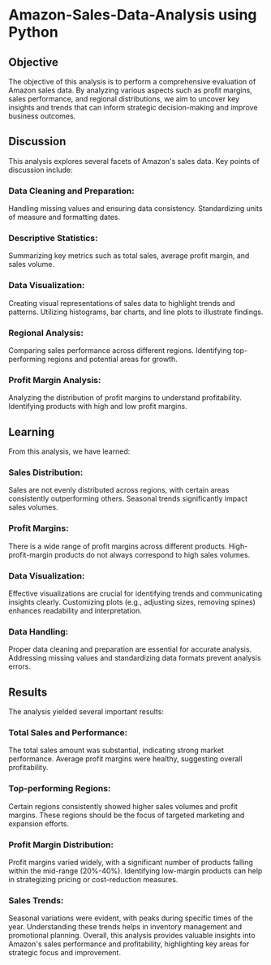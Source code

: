 # Amazon-Sales-Data-Analysis using Python

## Objective
The objective of this analysis is to perform a comprehensive evaluation of Amazon sales data. By analyzing various aspects such as profit margins, sales performance, and regional distributions, we aim to uncover key insights and trends that can inform strategic decision-making and improve business outcomes.


## Discussion
This analysis explores several facets of Amazon's sales data. Key points of discussion include:

### Data Cleaning and Preparation:
Handling missing values and ensuring data consistency.
Standardizing units of measure and formatting dates.

### Descriptive Statistics:
Summarizing key metrics such as total sales, average profit margin, and sales volume.

### Data Visualization:
Creating visual representations of sales data to highlight trends and patterns.
Utilizing histograms, bar charts, and line plots to illustrate findings.

### Regional Analysis:
Comparing sales performance across different regions.
Identifying top-performing regions and potential areas for growth.

### Profit Margin Analysis:
Analyzing the distribution of profit margins to understand profitability.
Identifying products with high and low profit margins.


## Learning
From this analysis, we have learned:

### Sales Distribution:
Sales are not evenly distributed across regions, with certain areas consistently outperforming others.
Seasonal trends significantly impact sales volumes.

### Profit Margins:
There is a wide range of profit margins across different products.
High-profit-margin products do not always correspond to high sales volumes.

### Data Visualization:
Effective visualizations are crucial for identifying trends and communicating insights clearly.
Customizing plots (e.g., adjusting sizes, removing spines) enhances readability and interpretation.

### Data Handling:
Proper data cleaning and preparation are essential for accurate analysis.
Addressing missing values and standardizing data formats prevent analysis errors.


## Results
The analysis yielded several important results:

### Total Sales and Performance:
The total sales amount was substantial, indicating strong market performance.
Average profit margins were healthy, suggesting overall profitability.

### Top-performing Regions:
Certain regions consistently showed higher sales volumes and profit margins.
These regions should be the focus of targeted marketing and expansion efforts.

### Profit Margin Distribution:
Profit margins varied widely, with a significant number of products falling within the mid-range (20%-40%).
Identifying low-margin products can help in strategizing pricing or cost-reduction measures.

### Sales Trends:
Seasonal variations were evident, with peaks during specific times of the year.
Understanding these trends helps in inventory management and promotional planning.
Overall, this analysis provides valuable insights into Amazon's sales performance and profitability, highlighting key areas for strategic focus and improvement.
